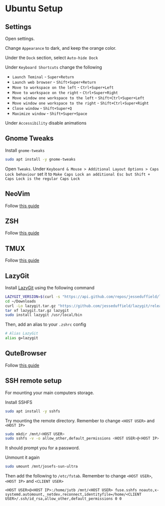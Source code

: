 # Ubuntu Setup

## Settings

Open settings.

Change `Appearance` to dark, and keep the orange color.

Under the `Dock` section, select `Auto-hide Dock`

Under `Keyboard Shortcuts` change the following

- `Launch Teminal` - `Super+Return`
- `Launch web browser` - `Shift+Super+Return`
- `Move to workspace on the left` - `Ctrl+Super+Left`
- `Move to workspace on the right` - `Ctrl+Super+Right`
- `Move window one workspace to the left` - `Shift+Ctrl+Super+Left`
- `Move window one workspace to the right` - `Shift+Ctrl+Super+Right`
- `Close window` - `Shift+Super+Q`
- `Maximize window` - `Shift+Super+Space`

Under `Accessibility` disable animations

## Gnome Tweaks

Install `gnome-tweaks`

```bash
sudo apt install -y gnome-tweaks
```

Open `Tweaks`. Under `Keyboard & Mouse > Additional Layout Options > Caps Lock behaviour` set it to `Make Caps Lock an additional Esc but Shift + Caps Lock is the regular Caps Lock`

## NeoVim

Follow [this guide](https://github.com/JosefUtbult/neovim-config)

## ZSH

Follow [this guide](https://github.com/JosefUtbult/Zsh-Setup)

## TMUX

Follow [this guide](https://github.com/JosefUtbult/tmux-config)

## LazyGit

Install [LazyGit](https://github.com/jesseduffield/lazygit#ubuntu) using the following command

```bash
LAZYGIT_VERSION=$(curl -s "https://api.github.com/repos/jesseduffield/lazygit/releases/latest" | grep -Po '"tag_name": "v\K[^"]*')
cd ~/Downloads
curl -Lo lazygit.tar.gz "https://github.com/jesseduffield/lazygit/releases/latest/download/lazygit_${LAZYGIT_VERSION}_Linux_x86_64.tar.gz"
tar xf lazygit.tar.gz lazygit
sudo install lazygit /usr/local/bin
```

Then, add an alias to your `.zshrc` config

```bash
# Alias LazyGit
alias g=lazygit
```

## QuteBrowser

Follow [this guide](git@github.com:JosefUtbult/Qutebrowser-Setup.git)

## SSH remote setup

For mounting your main computers storage.

Install SSHFS

```bash
sudo apt install -y sshfs
```

Try mounting the remote directory. Remember to change `<HOST USER>` and `<HOST IP>`

```bash
sudo mkdir /mnt/<HOST USER>
sudo sshfs -v -o allow_other,default_permissions <HOST USER>@<HOST IP>:/home/<HOST USER>/ /mnt/<HOST USER>
```

It should prompt you for a password.

Unmount it again

```bash
sudo umount /mnt/josefs-sun-ultra
```

Then add the following to `/etc/fstab`. Remember to change `<HOST USER>`, `<HOST IP>` and `<CLIENT USER>`

```
<HOST USER>@<HOST IP>:/home/jutb /mnt/<HOST USER> fuse.sshfs noauto,x-systemd.automount,_netdev,reconnect,identityfile=/home/<CLIENT USER>/.ssh/id_rsa,allow_other,default_permissions 0 0
```
